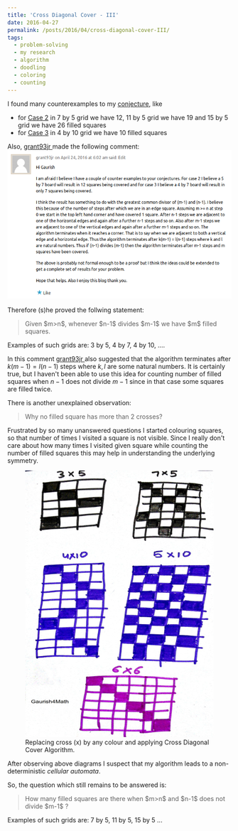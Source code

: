 ```yaml
---
title: 'Cross Diagonal Cover - III'
date: 2016-04-27
permalink: /posts/2016/04/cross-diagonal-cover-III/
tags:
  - problem-solving
  - my research
  - algorithm
  - doodling
  - coloring
  - counting
---
```


I found many counterexamples to my <a href="https://gkorpal.github.io/posts/2016/04/cross-diagonal-cover-II/" target="_blank">conjecture</a>, like
<ul>
	<li>for <span style="text-decoration:underline;">Case 2</span> in 7 by 5 grid we have 12, 11 by 5 grid we have 19 and 15 by 5 grid we have 26 filled squares</li>
	<li>for <span style="text-decoration:underline;">Case 3</span> in 4 by 10 grid we have 10 filled squares</li>
</ul>
Also, <a href="https://en.gravatar.com/grant93jr" target="_blank">grant93jr </a>  made the following comment:

<img src="/images/grant.png" alt="">

Therefore (s)he proved the follwing statement:

<blockquote>Given $m>n$, whenever $n-1$ divides $m-1$ we have $m$ filled squares.</blockquote>

Examples of such grids are: 3 by 5, 4 by 7, 4 by 10, ....

In this comment <a href="https://en.gravatar.com/grant93jr" target="_blank">grant93jr </a> also suggested that the algorithm terminates after $k(m-1) = l(n-1)$ steps where $k, l$ are some natural numbers. It is certainly true, but I haven't been able to use this idea for counting number of filled squares when $n-1$ does not divide $m-1$ since in that case some squares are filled twice.

There is another unexplained observation:

<blockquote>Why no filled square has more than 2 crosses?</blockquote>

Frustrated by so many unanswered questions I started colouring squares, so that number of times I visited a square is not visible. Since I really don't care about how many times I visited  given square while counting the number of filled squares this may help in understanding the underlying symmetry.


<figure>
  <img src="/images/new-doc-21_1.jpg" alt="my alt text" style="width:500px;height:600px;"/>
  <figcaption>Replacing cross (x) by any colour and applying Cross Diagonal Cover Algorithm.</figcaption>
</figure>

After observing above diagrams I suspect that my algorithm leads to a non-deterministic <i>cellular automata</i>.

So, the question which still remains to be answered is:

<blockquote>How many filled squares are there when  $m>n$ and $n-1$ does not divide $m-1$ ?</blockquote>

Examples of such grids are: 7 by 5, 11 by 5, 15 by 5 ... 

